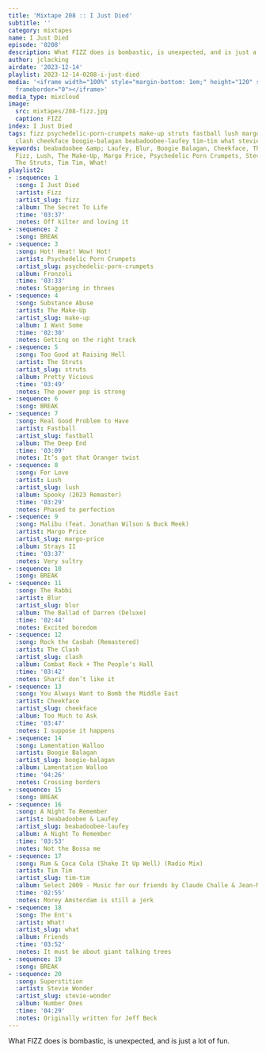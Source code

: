```yaml
---
title: 'Mixtape 208 :: I Just Died'
subtitle: ''
category: mixtapes
name: I Just Died
episode: '0208'
description: What FIZZ does is bombastic, is unexpected, and is just a lot of fun.
author: jclacking
airdate: '2023-12-14'
playlist: 2023-12-14-0208-i-just-died
media: '<iframe width="100%" style="margin-bottom: 1em;" height="120" src="https://www.mixcloud.com/widget/iframe/?feed=%2Fthe-lacking-org%2Frxvji7-208-i-just-died%2F&hide_artwork=1&hide_cover=1&light=1"
  frameborder="0"></iframe>'
media_type: mixcloud
image:
  src: mixtapes/208-fizz.jpg
  caption: FIZZ
index: I Just Died
tags: fizz psychedelic-porn-crumpets make-up struts fastball lush margo-price blur
  clash cheekface boogie-balagan beabadoobee-laufey tim-tim what stevie-wonder
keywords: beabadoobee &amp; Laufey, Blur, Boogie Balagan, Cheekface, The Clash, Fastball,
  Fizz, Lush, The Make-Up, Margo Price, Psychedelic Porn Crumpets, Stevie Wonder,
  The Struts, Tim Tim, What!
playlist2:
- :sequence: 1
  :song: I Just Died
  :artist: Fizz
  :artist_slug: fizz
  :album: The Secret To Life
  :time: '03:37'
  :notes: Off kilter and loving it
- :sequence: 2
  :song: BREAK
- :sequence: 3
  :song: Hot! Heat! Wow! Hot!
  :artist: Psychedelic Porn Crumpets
  :artist_slug: psychedelic-porn-crumpets
  :album: Fronzoli
  :time: '03:33'
  :notes: Staggering in threes
- :sequence: 4
  :song: Substance Abuse
  :artist: The Make-Up
  :artist_slug: make-up
  :album: I Want Some
  :time: '02:30'
  :notes: Getting on the right track
- :sequence: 5
  :song: Too Good at Raising Hell
  :artist: The Struts
  :artist_slug: struts
  :album: Pretty Vicious
  :time: '03:49'
  :notes: The power pop is strong
- :sequence: 6
  :song: BREAK
- :sequence: 7
  :song: Real Good Problem to Have
  :artist: Fastball
  :artist_slug: fastball
  :album: The Deep End
  :time: '03:09'
  :notes: It’s got that Oranger twist
- :sequence: 8
  :song: For Love
  :artist: Lush
  :artist_slug: lush
  :album: Spooky (2023 Remaster)
  :time: '03:29'
  :notes: Phased to perfection
- :sequence: 9
  :song: Malibu (feat. Jonathan Wilson & Buck Meek)
  :artist: Margo Price
  :artist_slug: margo-price
  :album: Strays II
  :time: '03:37'
  :notes: Very sultry
- :sequence: 10
  :song: BREAK
- :sequence: 11
  :song: The Rabbi
  :artist: Blur
  :artist_slug: blur
  :album: The Ballad of Darren (Deluxe)
  :time: '02:44'
  :notes: Excited boredom
- :sequence: 12
  :song: Rock the Casbah (Remastered)
  :artist: The Clash
  :artist_slug: clash
  :album: Combat Rock + The People's Hall
  :time: '03:42'
  :notes: Sharif don’t like it
- :sequence: 13
  :song: You Always Want to Bomb the Middle East
  :artist: Cheekface
  :artist_slug: cheekface
  :album: Too Much to Ask
  :time: '03:47'
  :notes: I suppose it happens
- :sequence: 14
  :song: Lamentation Walloo
  :artist: Boogie Balagan
  :artist_slug: boogie-balagan
  :album: Lamentation Walloo
  :time: '04:26'
  :notes: Crossing borders
- :sequence: 15
  :song: BREAK
- :sequence: 16
  :song: A Night To Remember
  :artist: beabadoobee & Laufey
  :artist_slug: beabadoobee-laufey
  :album: A Night To Remember
  :time: '03:53'
  :notes: Not the Bossa me
- :sequence: 17
  :song: Rum & Coca Cola (Shake It Up Well) (Radio Mix)
  :artist: Tim Tim
  :artist_slug: tim-tim
  :album: Select 2009 - Music for our friends by Claude Challe & Jean-Marc Challe
  :time: '02:55'
  :notes: Morey Amsterdam is still a jerk
- :sequence: 18
  :song: The Ent's
  :artist: What!
  :artist_slug: what
  :album: Friends
  :time: '03:52'
  :notes: It must be about giant talking trees
- :sequence: 19
  :song: BREAK
- :sequence: 20
  :song: Superstition
  :artist: Stevie Wonder
  :artist_slug: stevie-wonder
  :album: Number Ones
  :time: '04:29'
  :notes: Originally written for Jeff Beck
---
```

What FIZZ does is bombastic, is unexpected, and is just a lot of fun.
